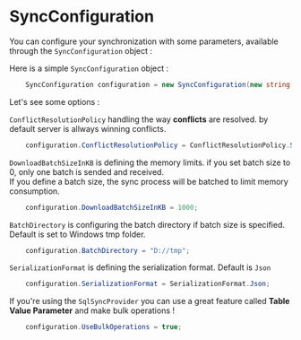 # SyncConfiguration

You can configure your synchronization with some parameters, available through the `SyncConfiguration` object :  

Here is a simple `SyncConfiguration` object :
``` cs
    SyncConfiguration configuration = new SyncConfiguration(new string[] { "Customer", "Address", "CustomerAddress" });
```

Let's see some options :  

`ConflictResolutionPolicy` handling the way **conflicts** are resolved. by default server is allways winning conflicts.
``` cs
    configuration.ConflictResolutionPolicy = ConflictResolutionPolicy.ServerWins; 
```
  
`DownloadBatchSizeInKB` is defining the memory limits. if you set batch size to 0, only one batch is sended and received.  
If you define a batch size, the sync process will be batched to limit memory consumption.  
``` cs
    configuration.DownloadBatchSizeInKB = 1000;
```
  
`BatchDirectory` is configuring the batch directory if batch size is specified. Default is set to Windows tmp folder.
``` cs
    configuration.BatchDirectory = "D://tmp";
```
  
`SerializationFormat` is defining the serialization format. Default is `Json`
``` cs
    configuration.SerializationFormat = SerializationFormat.Json;
```
  
If you're using the `SqlSyncProvider` you can use a great feature called **Table Value Parameter** and make bulk operations ! 
``` cs
    configuration.UseBulkOperations = true;
```
